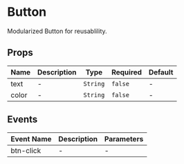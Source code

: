 # Button
Modularized Button for reusablility.
## Props

<!-- @vuese:Button:props:start -->
|Name|Description|Type|Required|Default|
|---|---|---|---|---|
|text|-|`String`|`false`|-|
|color|-|`String`|`false`|-|

<!-- @vuese:Button:props:end -->


## Events

<!-- @vuese:Button:events:start -->
|Event Name|Description|Parameters|
|---|---|---|
|btn-click|-|-|

<!-- @vuese:Button:events:end -->


